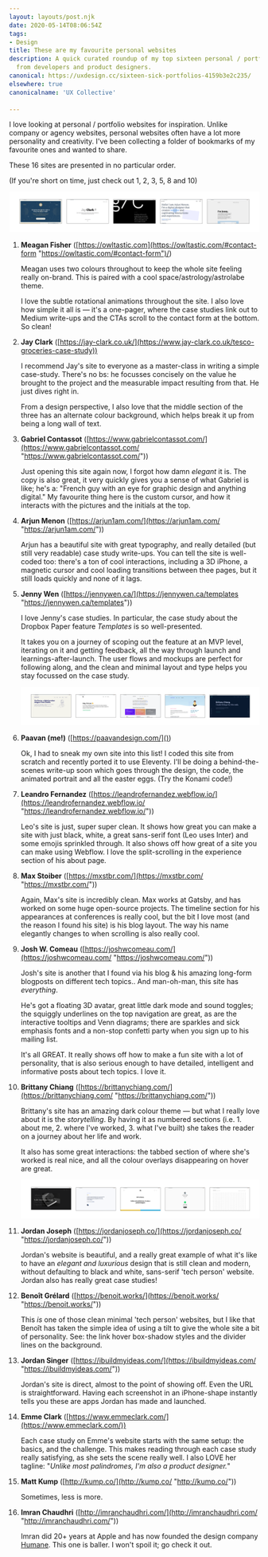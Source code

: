 ```yaml
---
layout: layouts/post.njk
date: 2020-05-14T08:06:54Z
tags:
- Design
title: These are my favourite personal websites
description: A quick curated roundup of my top sixteen personal / portfolio websites
  from developers and product designers.
canonical: https://uxdesign.cc/sixteen-sick-portfolios-4159b3e2c235/
elsewhere: true
canonicalname: 'UX Collective'

---
```

I love looking at personal / portfolio websites for inspiration. Unlike company or agency websites, personal websites often have a lot more personality and creativity. I've been collecting a folder of bookmarks of my favourite ones and wanted to share.

These 16 sites are presented in no particular order.

(If you're short on time, just check out 1, 2, 3, 5, 8 and 10)

![](/img/portfolio-sites-1.png)

 1. **Meagan Fisher** ([https://owltastic.com](https://owltastic.com/#contact-form "https://owltastic.com/#contact-form")/)

    Meagan uses two colours throughout to keep the whole site feeling really on-brand. This is paired with a cool space/astrology/astrolabe theme.

    I love the subtle rotational animations throughout the site. I also love how simple it all is — it's a one-pager, where the case studies link out to Medium write-ups and the CTAs scroll to the contact form at the bottom. So clean!
 2. **Jay Clark** ([https://jay-clark.co.uk/](https://www.jay-clark.co.uk/tesco-groceries-case-study))

    I recommend Jay's site to everyone as a master-class in writing a simple case-study. There's no bs: he focusses concisely on the value he brought to the project and the measurable impact resulting from that. He just dives right in.

    From a design perspective, I also love that the middle section of the three has an alternate colour background, which helps break it up from being a long wall of text.
 3. **Gabriel Contassot** ([https://www.gabrielcontassot.com/](https://www.gabrielcontassot.com/ "https://www.gabrielcontassot.com/"))

    Just opening this site again now, I forgot how damn _elegant_ it is. The copy is also great, it very quickly gives you a sense of what Gabriel is like; he's a: "French guy with an eye for graphic design and anything digital." My favourite thing here is the custom cursor, and how it interacts with the pictures and the initials at the top.
 4. **Arjun Menon** ([https://arjun1am.com/](https://arjun1am.com/ "https://arjun1am.com/"))

    Arjun has a beautiful site with great typography, and really detailed (but still very readable) case study write-ups. You can tell the site is well-coded too: there's a ton of cool interactions, including a 3D iPhone, a magnetic cursor and cool loading transitions between thee pages, but it still loads quickly and none of it lags.
 5. **Jenny Wen** ([https://jennywen.ca/](https://jennywen.ca/templates "https://jennywen.ca/templates"))

    I love Jenny's case studies. In particular, the case study about the Dropbox Paper feature _Templates_ is so well-presented.

    It takes you on a journey of scoping out the feature at an MVP level, iterating on it and getting feedback, all the way through launch and learnings-after-launch. The user flows and mockups are perfect for following along, and the clean and minimal layout and type helps you stay focussed on the case study.

    ![](/img/portfolio-sites-2.png)
 6. **Paavan (me!)** ([https://paavandesign.com/]())

    Ok, I had to sneak my own site into this list! I coded this site from scratch and recently ported it to use Eleventy. I'll be doing a behind-the-scenes write-up soon which goes through the design, the code, the animated portrait and all the easter eggs. (Try the Konami code!)
 7. **Leandro Fernandez** ([https://leandrofernandez.webflow.io/](https://leandrofernandez.webflow.io/ "https://leandrofernandez.webflow.io/"))

    Leo's site is just, super super clean. It shows how great you can make a site with just black, white, a great sans-serif font (Leo uses Inter) and some emojis sprinkled through. It also shows off how great of a site you can make using Webflow. I love the split-scrolling in the experience section of his about page.
 8. **Max Stoiber** ([https://mxstbr.com/](https://mxstbr.com/ "https://mxstbr.com/"))

    Again, Max's site is incredibly clean. Max works at Gatsby, and has worked on some huge open-source projects. The timeline section for his appearances at conferences is really cool, but the bit I love most (and the reason I found his site) is his blog layout. The way his name elegantly changes to <mxstbr /> when scrolling is also really cool.
 9. **Josh W. Comeau** ([https://joshwcomeau.com/](https://joshwcomeau.com/ "https://joshwcomeau.com/"))

    Josh's site is another that I found via his blog & his amazing long-form blogposts on different tech topics.. And man-oh-man, this site has _everything_.

    He's got a floating 3D avatar, great little dark mode and sound toggles; the squiggly underlines on the top navigation are great, as are the interactive tooltips and Venn diagrams; there are sparkles and sick emphasis fonts and a non-stop confetti party when you sign up to his mailing list.

    It's all GREAT. It really shows off how to make a fun site with a lot of personality, that is also serious enough to have detailed, intelligent and informative posts about tech topics. I love it.
10. **Brittany Chiang** ([https://brittanychiang.com/](https://brittanychiang.com/ "https://brittanychiang.com/"))

    Brittany's site has an amazing dark colour theme — but what I really love about it is the _storytelling_. By having it as numbered sections (i.e. 1. about me, 2. where I've worked, 3. what I've built) she takes the reader on a journey about her life and work.

    It also has some great interactions: the tabbed section of where she's worked is real nice, and all the colour overlays disappearing on hover are great.

    ![](/img/portfolio-sites-3.png)
11. **Jordan Joseph** ([https://jordanjoseph.co/](https://jordanjoseph.co/ "https://jordanjoseph.co/"))

    Jordan's website is beautiful, and a really great example of what it's like to have an _elegant and luxurious_ design that is still clean and modern, without defaulting to black and white, sans-serif 'tech person' website. Jordan also has really great case studies!
12. **Benoît Grélard** ([https://benoit.works/](https://benoit.works/ "https://benoit.works/"))

    This _is_ one of those clean minimal 'tech person' websites, but I like that Benoît has taken the simple idea of using a tilt to give the whole site a bit of personality. See: the link hover box-shadow styles and the divider lines on the background.
13. **Jordan Singer** ([https://ibuildmyideas.com/](https://ibuildmyideas.com/ "https://ibuildmyideas.com/"))

    Jordan's site is direct, almost to the point of showing off. Even the URL is straightforward. Having each screenshot in an iPhone-shape instantly tells you these are apps Jordan has made and launched.
14. **Emme Clark** ([https://www.emmeclark.com/](https://www.emmeclark.com/))

    Each case study on Emme's website starts with the same setup: the basics, and the challenge. This makes reading through each case study really satisfying, as she sets the scene really well. I also LOVE her tagline: "_Unlike most palindromes, I'm also a product designer._"
15. **Matt Kump** ([http://kump.co/](http://kump.co/ "http://kump.co/"))

    Sometimes, less is more.
16. **Imran Chaudhri** ([http://imranchaudhri.com/](http://imranchaudhri.com/ "http://imranchaudhri.com/"))

    Imran did 20+ years at Apple and has now founded the design company [Humane](https://hu.ma.ne). This one is baller. I won't spoil it; go check it out.